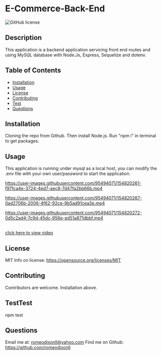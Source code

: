 # E-Commerce-Back-End
![GitHub license](https://img.shields.io/badge/License-MIT-yellow.svg)

## Description
This application is a backend application servicing front end routes and using MySQL database with Node.Js, Express, Sequelize and dotenv.

## Table of Contents 
- [Installation](#installation)
- [Usage](#usage)
- [License](#license)
- [Contributing](#Contributing)
- [Test](#Test)
- [Questions](#Questions)

## Installation
Cloning the repo from Github. Then install Node.js. Run "npm i" in terminal to get packages.

## Usage
This application is running under mysql as a local host, you can modify the .env file with your own user/password to start the application.

https://user-images.githubusercontent.com/95494071/154820261-f97fca4e-3724-4ed7-aec8-7d47fa2bb66b.mp4


https://user-images.githubusercontent.com/95494071/154820267-0ad2706b-2006-4f62-92ce-9b5ad91cea3e.mp4


https://user-images.githubusercontent.com/95494071/154820272-0d5c2ad4-7c9d-45dc-956e-ed51a871dbbf.mp4



<br/>[click here to view video](https://user-images.githubusercontent.com/95494071/154380116-f0cdb77a-d571-4c1a-9d27-784681c95bca.mp4
)

## License
MIT
Info on license: https://opensource.org/licenses/MIT

## Contributing 
Contributors are welcome. Installation above.

## TestTest
npm test

## Questions 
Email me at: romeodixonll@yahoo.com 
Find me on Github: https://github.com/romeodixonll



